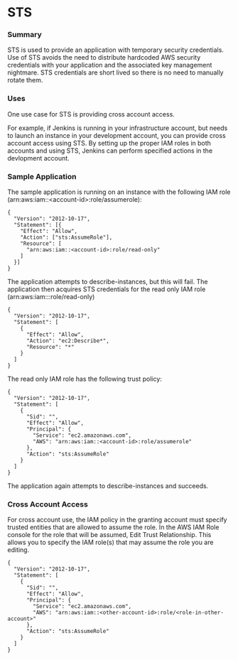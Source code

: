 # STS

### Summary

STS is used to provide an application with temporary security credentials.
Use of STS avoids the need to distribute hardcoded AWS security credentials
with your application and the associated key management nightmare.
STS credentials are short lived so there is no need to manually rotate them.

### Uses

One use case for STS is providing cross account access.

For example, if Jenkins is running in your infrastructure account, but needs
to launch an instance in your development account, you can provide cross account
access using STS. By setting up the proper IAM roles in both accounts and
using STS, Jenkins can perform specified actions in the devlopment account.

### Sample Application

The sample application is running on an instance with the following IAM role
(arn:aws:iam::\<account-id\>:role/assumerole):
```
{
  "Version": "2012-10-17",
  "Statement": [{
    "Effect": "Allow",
    "Action": ["sts:AssumeRole"],
    "Resource": [
      "arn:aws:iam::<account-id>:role/read-only"
    ]
  }]
}
```

The application attempts to describe-instances, but this will fail.
The application then acquires STS credentials for the read only IAM role
(arn:aws:iam::<account-id>:role/read-only)
```
{
  "Version": "2012-10-17",
  "Statement": [
    {
      "Effect": "Allow",
      "Action": "ec2:Describe*",
      "Resource": "*"
    }
  ]
}
```

The read only IAM role has the following trust policy:
```
{
  "Version": "2012-10-17",
  "Statement": [
    {
      "Sid": "",
      "Effect": "Allow",
      "Principal": {
        "Service": "ec2.amazonaws.com",
        "AWS": "arn:aws:iam::<account-id>:role/assumerole"
      },
      "Action": "sts:AssumeRole"
    }
  ]
}
```

The application again attempts to describe-instances and succeeds.


### Cross Account Access

For cross account use, the IAM policy in the granting account must specify
trusted entities that are allowed to assume the role.
In the AWS IAM Role console for the role that will be assumed, Edit Trust
Relationship. This allows you to specify the IAM role(s) that may assume
the role you are editing.

```
{
  "Version": "2012-10-17",
  "Statement": [
    {
      "Sid": "",
      "Effect": "Allow",
      "Principal": {
        "Service": "ec2.amazonaws.com",
        "AWS": "arn:aws:iam::<other-account-id>:role/<role-in-other-account>"
      },
      "Action": "sts:AssumeRole"
    }
  ]
}
```
